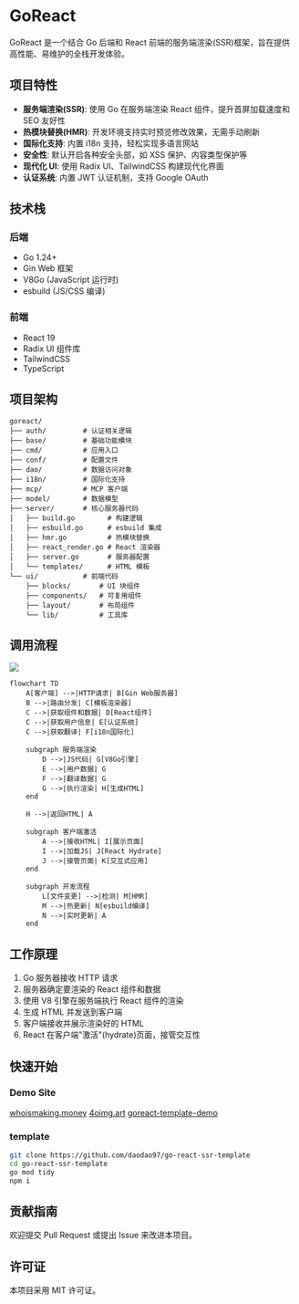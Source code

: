 # GoReact

GoReact 是一个结合 Go 后端和 React 前端的服务端渲染(SSR)框架，旨在提供高性能、易维护的全栈开发体验。

## 项目特性

- **服务端渲染(SSR)**: 使用 Go 在服务端渲染 React 组件，提升首屏加载速度和 SEO 友好性
- **热模块替换(HMR)**: 开发环境支持实时预览修改效果，无需手动刷新
- **国际化支持**: 内置 i18n 支持，轻松实现多语言网站
- **安全性**: 默认开启各种安全头部，如 XSS 保护、内容类型保护等
- **现代化 UI**: 使用 Radix UI、TailwindCSS 构建现代化界面
- **认证系统**: 内置 JWT 认证机制，支持 Google OAuth

## 技术栈

### 后端
- Go 1.24+
- Gin Web 框架
- V8Go (JavaScript 运行时)
- esbuild (JS/CSS 编译)

### 前端
- React 19
- Radix UI 组件库
- TailwindCSS
- TypeScript

## 项目架构

```
goreact/
├── auth/         # 认证相关逻辑
├── base/         # 基础功能模块
├── cmd/          # 应用入口
├── conf/         # 配置文件
├── dao/          # 数据访问对象
├── i18n/         # 国际化支持
├── mcp/          # MCP 客户端
├── model/        # 数据模型
├── server/       # 核心服务器代码
│   ├── build.go        # 构建逻辑
│   ├── esbuild.go      # esbuild 集成
│   ├── hmr.go          # 热模块替换
│   ├── react_render.go # React 渲染器
│   ├── server.go       # 服务器配置
│   └── templates/      # HTML 模板
└── ui/           # 前端代码
    ├── blocks/       # UI 块组件
    ├── components/   # 可复用组件
    ├── layout/       # 布局组件
    └── lib/          # 工具库
```

## 调用流程

![](https://mermaid.live/view#pako:eNptlO9P2kAYx_-Vy71Gw69i6YslKAoyMYuSLVnxRaVVSKA1tc3mrInsp_MXmyKbcf5AXUayDHRTWQDDP8Nd63_h0RPhBX3R9O75PM_z_d5dbxkmFFGCHJxLK68SSUHVQCwYlwF5Ajwqn-K1qvm7MgMGBp4Y4VjsmVWp4su3BhjmQykZvJBm8Y8ttF5E-6UZmjVso1a1YuYv0dpHlPtqgBEel4r4sIn__8XHu112hLLbVZQrmPX3rfoN2tnEexd4q2yAID8lCQmNzvdLyJeIuFaziLMVA4zyVvncqmTNf3WzftwPb9atCtEyxqdcrIwObu_2P6DNwgNJ34v67LwqLCQBNUWMU8U02n6CdsXIdKt-Zp5kDRDin7MhBTX28O72TBcbtTGqsOMn1A2P0bCtqE84ZIfx519WcZMKMECYN_PHeO1LOBadeGgkyWKv-DA128yjg6M2ZYBAX2-Pm4qbq_iq3m0boG23f-L8DS0wzqPLPfO8dle8vjs87fE3bqNo_cS6vY1MGyBC9wqEl0RV0KQeMtIpapaLtIwBnvKt2nmrtoMaOVTLk1Xqb6iruLFKjhG-zpqljW7lCR4XPrWPTO47PriiJxSfreLrDQNE-XB0qkdFlC74uz-ExIULA0zy0uKsnkqLZqNANqEHnaTWykf4202HDjzqgw6YkdSMkBLJL7Pcno5DLSllpDjkyKcozQl6WovDuLxCUEHXlOklOQE5TdUlB1QVfT4JuTkhvUhG-oJI1iqYEojLTAdZEOSXivI4nFfbnR6ySX9JHVF0WYOcy--0Ycgtw9eQY1zeQYYdYofcjNfvZliPAy4RyO0cZDw-Mut3MU6XZ4hZccA3dnnnoM_jZFgvSzLdfq_P53VASUxpihql94F9LazcA0_Rtd8)

```mermaid
flowchart TD
    A[客户端] -->|HTTP请求| B[Gin Web服务器]
    B -->|路由分发| C[模板渲染器]
    C -->|获取组件和数据| D[React组件]
    C -->|获取用户信息| E[认证系统]
    C -->|获取翻译| F[i18n国际化]
    
    subgraph 服务端渲染
        D -->|JS代码| G[V8Go引擎]
        E -->|用户数据| G
        F -->|翻译数据| G
        G -->|执行渲染| H[生成HTML]
    end
    
    H -->|返回HTML| A
    
    subgraph 客户端激活
        A -->|接收HTML| I[展示页面]
        I -->|加载JS| J[React Hydrate]
        J -->|接管页面| K[交互式应用]
    end
    
    subgraph 开发流程
        L[文件变更] -->|检测| M[HMR]
        M -->|热更新| N[esbuild编译]
        N -->|实时更新| A
    end
```

## 工作原理

1. Go 服务器接收 HTTP 请求
2. 服务器确定要渲染的 React 组件和数据
3. 使用 V8 引擎在服务端执行 React 组件的渲染
4. 生成 HTML 并发送到客户端
5. 客户端接收并展示渲染好的 HTML
6. React 在客户端"激活"(hydrate)页面，接管交互性

## 快速开始

### Demo Site

[whoismaking.money](https://whoismaking.money)
[4oimg.art](https://4oimg.art)
[goreact-template-demo](https://gossr.daodao.run)

### template

```bash
git clone https://github.com/daodao97/go-react-ssr-template
cd go-react-ssr-template
go mod tidy
npm i 
```

## 贡献指南

欢迎提交 Pull Request 或提出 Issue 来改进本项目。

## 许可证

本项目采用 MIT 许可证。
